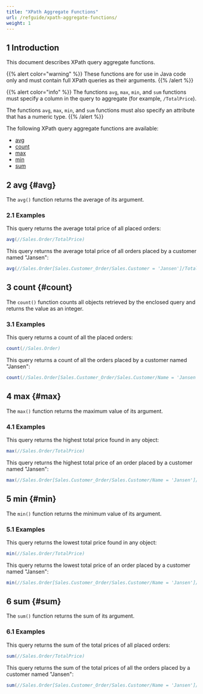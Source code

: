 ```yaml
---
title: "XPath Aggregate Functions"
url: /refguide/xpath-aggregate-functions/
weight: 1
---
```


## 1 Introduction

This document describes XPath query aggregate functions.

{{% alert color="warning" %}}
These functions are for use in Java code only and must contain full XPath queries as their arguments.
{{% /alert %}}

{{% alert color="info" %}}
The functions `avg`, `max`, `min`, and `sum` functions must specify a column in the query to aggregate (for example, `/TotalPrice`).

The functions `avg`, `max`, `min`, and `sum` functions must also specify an attribute that has a numeric type.
{{% /alert %}}

The following XPath query aggregate functions are available:

* [avg](#avg)
* [count](#count)
* [max](#max)
* [min](#min)
* [sum](#sum)

## 2 avg {#avg}

The `avg()` function returns the average of its argument.

### 2.1 Examples

This query returns the average total price of all placed orders:

```java {linenos=false}
avg(//Sales.Order/TotalPrice)
```

This query returns the average total price of all orders placed by a customer named "Jansen":

```java {linenos=false}
avg(//Sales.Order[Sales.Customer_Order/Sales.Customer = 'Jansen']/TotalPrice)
```

## 3 count {#count}

The `count()` function counts all objects retrieved by the enclosed query and returns the value as an integer.

### 3.1 Examples

This query returns a count of all the placed orders:

```java {linenos=false}
count(//Sales.Order)
```

This query returns a count of all the orders placed by a customer named "Jansen":

```java {linenos=false}
count(//Sales.Order[Sales.Customer_Order/Sales.Customer/Name = 'Jansen'])
```

## 4 max {#max}

The `max()` function returns the maximum value of its argument.

### 4.1 Examples

This query returns the highest total price found in any object:

```java {linenos=false}
max(//Sales.Order/TotalPrice)
```

This query returns the highest total price of an order placed by a customer named "Jansen":

```java {linenos=false}
max(//Sales.Order[Sales.Customer_Order/Sales.Customer/Name = 'Jansen']/TotalPrice)
```

## 5 min {#min}

The `min()` function returns the minimum value of its argument.

### 5.1 Examples

This query returns the lowest total price found in any object:

```java {linenos=false}
min(//Sales.Order/TotalPrice)
```

This query returns the lowest total price of an order placed by a customer named "Jansen":

```java {linenos=false}
min(//Sales.Order[Sales.Customer_Order/Sales.Customer/Name = 'Jansen']/TotalPrice)
```

## 6 sum {#sum}

The `sum()` function returns the sum of its argument.

### 6.1 Examples

This query returns the sum of the total prices of all placed orders:

```java {linenos=false}
sum(//Sales.Order/TotalPrice)
```

This query returns the sum of the total prices of all the orders placed by a customer named "Jansen":

```java {linenos=false}
sum(//Sales.Order[Sales.Customer_Order/Sales.Customer/Name = 'Jansen']/TotalPrice)
```
